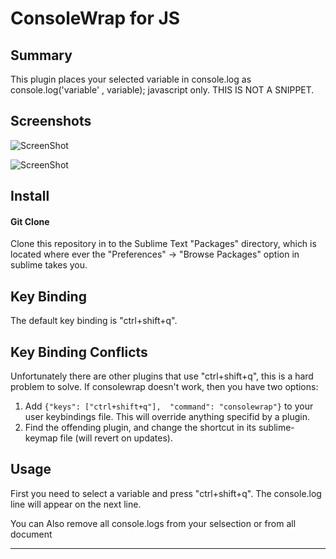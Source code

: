 ConsoleWrap for JS
================

## Summary
This plugin places your selected variable in console.log as console.log('variable' , variable); javascript only.
THIS IS NOT A SNIPPET.

## Screenshots
![ScreenShot](https://raw.github.com/unknownuser88/consolewrap/master/screenshot1.PNG)

![ScreenShot](https://raw.github.com/unknownuser88/consolewrap/master/screenshot2.png)
## Install

#### Git Clone
Clone this repository in to the Sublime Text "Packages" directory, which is located where ever the
"Preferences" -> "Browse Packages" option in sublime takes you.

## Key Binding

The default key binding is "ctrl+shift+q".

## Key Binding Conflicts

Unfortunately there are other plugins that use "ctrl+shift+q", this is a hard problem to solve. If consolewrap doesn't work, then you have two options:

1. Add ```{"keys": ["ctrl+shift+q"],  "command": "consolewrap"}``` to your user keybindings file. This will override anything specifid by a plugin.
2. Find the offending plugin, and change the shortcut in its sublime-keymap file (will revert on updates).


## Usage

First you need to select a variable and press "ctrl+shift+q". The console.log line will appear on the next line. 

You can Also remove all console.logs from your selsection or from all document 

---
